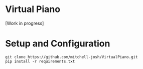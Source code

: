 # Virtual Piano
[Work in progress]
# Setup and Configuration
```
git clone https://github.com/mitchell-josh/VirtualPiano.git
pip install -r requirements.txt
```
